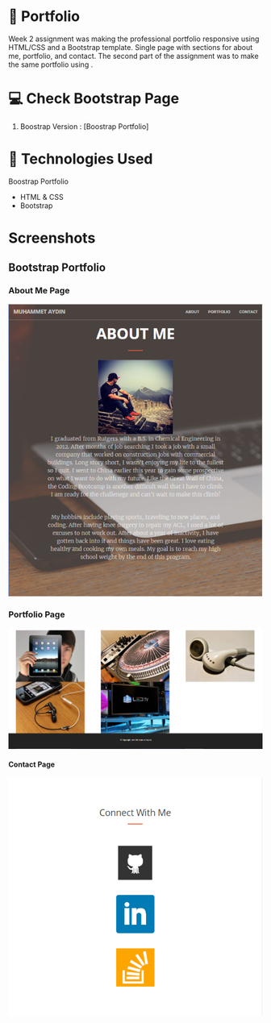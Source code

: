# :briefcase: Portfolio  
Week 2 assignment was making the professional portfolio responsive using HTML/CSS and a Bootstrap template. Single page with sections for about me, portfolio, and  contact. The second part of the assignment was to make the same portfolio using .

# :computer: Check Bootstrap Page
1. Boostrap Version : [Boostrap Portfolio]

# :satellite: Technologies Used

Boostrap Portfolio
  * HTML & CSS
  * Bootstrap

# Screenshots

## Bootstrap Portfolio

### About Me Page
![About Me](/screenshots/bs-about.png)

### Portfolio Page
![Portfolio](/screenshots/bs-portfolio.png)

#### Contact Page
![Contact](/screenshots/bs-connect.png)
